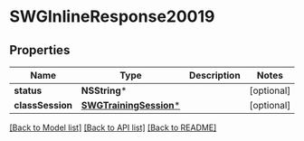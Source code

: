 # SWGInlineResponse20019

## Properties
Name | Type | Description | Notes
------------ | ------------- | ------------- | -------------
**status** | **NSString*** |  | [optional] 
**classSession** | [**SWGTrainingSession***](SWGTrainingSession.md) |  | [optional] 

[[Back to Model list]](../README.md#documentation-for-models) [[Back to API list]](../README.md#documentation-for-api-endpoints) [[Back to README]](../README.md)


